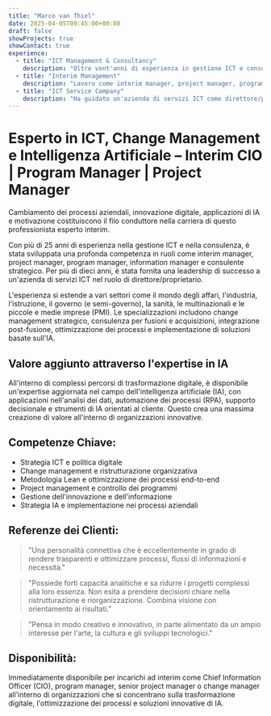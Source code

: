 ```yaml
---
title: "Marco van Thiel"
date: 2025-04-05T09:45:00+00:00
draft: false
showProjects: true
showContact: true
experience:
  - title: "ICT Management & Consultancy"
    description: "Oltre vent'anni di esperienza in gestione ICT e consulenza"
  - title: "Interim Management"
    description: "Lavoro come interim manager, project manager, program manager, information manager e consulente strategico"
  - title: "ICT Service Company"
    description: "Ha guidato un'azienda di servizi ICT come direttore/proprietario per 10 anni"
---
```


# Esperto in ICT, Change Management e Intelligenza Artificiale – Interim CIO | Program Manager | Project Manager

Cambiamento dei processi aziendali, innovazione digitale, applicazioni di IA e motivazione costituiscono il filo conduttore nella carriera di questo professionista esperto interim.

Con più di 25 anni di esperienza nella gestione ICT e nella consulenza, è stata sviluppata una profonda competenza in ruoli come interim manager, project manager, program manager, information manager e consulente strategico. Per più di dieci anni, è stata fornita una leadership di successo a un'azienda di servizi ICT nel ruolo di direttore/proprietario.

L'esperienza si estende a vari settori come il mondo degli affari, l'industria, l'istruzione, il governo (e semi-governo), la sanità, le multinazionali e le piccole e medie imprese (PMI). Le specializzazioni includono change management strategico, consulenza per fusioni e acquisizioni, integrazione post-fusione, ottimizzazione dei processi e implementazione di soluzioni basate sull'IA.

## Valore aggiunto attraverso l'expertise in IA

All'interno di complessi percorsi di trasformazione digitale, è disponibile un'expertise aggiornata nel campo dell'intelligenza artificiale (IA), con applicazioni nell'analisi dei dati, automazione dei processi (RPA), supporto decisionale e strumenti di IA orientati al cliente. Questo crea una massima creazione di valore all'interno di organizzazioni innovative.

## Competenze Chiave:

* Strategia ICT e politica digitale
* Change management e ristrutturazione organizzativa
* Metodologia Lean e ottimizzazione dei processi end-to-end
* Project management e controllo dei programmi
* Gestione dell'innovazione e dell'informazione
* Strategia IA e implementazione nei processi aziendali

## Referenze dei Clienti:

> "Una personalità connettiva che è eccellentemente in grado di rendere trasparenti e ottimizzare processi, flussi di informazioni e necessità."

> "Possiede forti capacità analitiche e sa ridurre i progetti complessi alla loro essenza. Non esita a prendere decisioni chiare nella ristrutturazione e riorganizzazione. Combina visione con orientamento ai risultati."

> "Pensa in modo creativo e innovativo, in parte alimentato da un ampio interesse per l'arte, la cultura e gli sviluppi tecnologici."

## Disponibilità:

Immediatamente disponibile per incarichi ad interim come Chief Information Officer (CIO), program manager, senior project manager o change manager all'interno di organizzazioni che si concentrano sulla trasformazione digitale, l'ottimizzazione dei processi e soluzioni innovative di IA.

